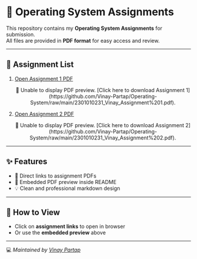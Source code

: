 # 📘 Operating System Assignments  

This repository contains my **Operating System Assignments** for submission.  
All files are provided in **PDF format** for easy access and review.  

---

## 📂 Assignment List  

1. [Open Assignment 1 PDF](https://github.com/Vinay-Partap/Operating-System/blob/main/2301010231_Vinay_Assignment%201.pdf)  
   <div align="center">
      <object data="https://github.com/Vinay-Partap/Operating-System/raw/main/2301010231_Vinay_Assignment%201.pdf" type="application/pdf" width="80%" height="500px">
        <p>📄 Unable to display PDF preview. [Click here to download Assignment 1](https://github.com/Vinay-Partap/Operating-System/raw/main/2301010231_Vinay_Assignment%201.pdf).</p>
      </object>
   </div>

2. [Open Assignment 2 PDF](https://github.com/Vinay-Partap/Operating-System/blob/main/2301010231_Vinay_Assignment%202.pdf)  
   <div align="center">
      <object data="https://github.com/Vinay-Partap/Operating-System/raw/main/2301010231_Vinay_Assignment%202.pdf" type="application/pdf" width="80%" height="500px">
        <p>📄 Unable to display PDF preview. [Click here to download Assignment 2](https://github.com/Vinay-Partap/Operating-System/raw/main/2301010231_Vinay_Assignment%202.pdf).</p>
      </object>
   </div>

---

## ✨ Features  
- 📑 Direct links to assignment PDFs  
- 👀 Embedded PDF preview inside README  
- 💡 Clean and professional markdown design  

---

## 📌 How to View  
- Click on **assignment links** to open in browser  
- Or use the **embedded preview** above  

---

💻 *Maintained by [Vinay Partap](https://github.com/Vinay-Partap)*  

